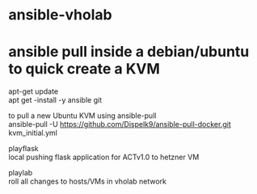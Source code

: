 # ansible-vholab<br />
# ansible pull inside a debian/ubuntu to quick create a KVM<br />
apt-get update<br />
apt get -install -y ansible git<br />

to pull a new Ubuntu KVM using ansible-pull<br />
ansible-pull -U https://github.com/Dispelk9/ansible-pull-docker.git kvm_initial.yml<br />


playflask<br />
local pushing flask application for ACTv1.0 to hetzner VM<br />

playlab<br />
roll all changes to hosts/VMs in vholab network<br />
